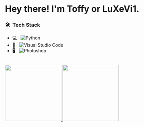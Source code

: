 <h1> Hey there! I'm Toffy or LuXeVi1.</h1>

<h3> 🛠 &nbsp;Tech Stack</h3>

- 💻 &nbsp;
  ![Python](https://img.shields.io/badge/-Python-333333?style=flat&logo=python)
- 🔧 &nbsp;
  ![Visual Studio Code](https://img.shields.io/badge/-Visual%20Studio%20Code-333333?style=flat&logo=visual-studio-code&logoColor=007ACC)
- 🖥 &nbsp;
  ![Photoshop](https://img.shields.io/badge/-Photoshop-333333?style=flat&logo=adobe-photoshop)

<br/>

<a href="https://github.com/BuXeVi1">
  <img height="180em" src="https://github-readme-stats.vercel.app/api?username=LuXeVi1&theme=buefy&show_icons=true" />
  <img height="180em" src="https://github-readme-stats.vercel.app/api/top-langs/?username=LuXeVi1&theme=buefy&layout=compact" />
</a>

<br/>
